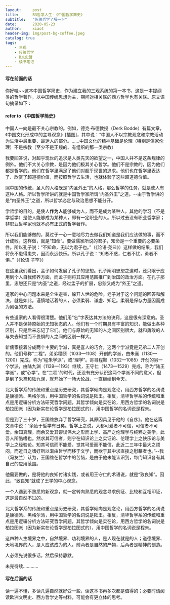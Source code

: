 ```yaml
---
layout:     post
title:      B3哲学人生-《中国哲学简史》
subtitle:   "传统哲学了解一下"
date:       2020-05-23
author:     xiaot
header-img: img/post-bg-coffee.jpeg
catalog: true
tags:
    - 三观
    - 传统哲学
    - B文史哲
    - 读书笔记	
---
```

#### 写在前面的话

你好哇~~这本中国哲学简史，作为建立我的三观系统的第一本书，这是一本提纲类的哲学著作，以中国传统思想为主，期间对相关联的西方哲学也有关联。原文语句摘录如下：


#### refer to 《中国哲学简史》

中国人一向是最不关心宗教的。例如，德克·布德教授（Derk Bodde）有篇文章，《中国文化形成中的主导观念》[插图]，其中说：“中国人不以宗教观念和宗教活动为生活中最重要、最迷人的部分。……中国文化的精神基础是伦理（特别是儒家伦理）不是宗教（至少不是正规的、有组织的那一类宗教）

我要回答说，对超乎现世的追求是人类先天的欲望之一，中国人并不是这条规律的例外。他们不大关心宗教，是因为他们极其关心哲学。他们不是宗教的，因为他们都是哲学的。他们在哲学里满足了他们对超乎现世的追求。他们也在哲学里表达了、欣赏了超道德价值，而按照哲学去生活，也就体验了这些超道德价值。

照中国的传统，圣人的人格既是“内圣外王”的人格，那么哲学的任务，就是使人有这种人格。所以哲学所讲的就是中国哲学家所谓“内圣外王”之道。--由于哲学讲的是“内圣外王”之道，所以哲学必定与政治思想不能分开。

学哲学的目的，是使人**作为人**能够成为人，而不是成为某种人。其他的学习（不是学哲学）是使人能够成为某种人，即有一定职业的人。所以过去没有职业哲学家；非职业哲学家也就不必有正式的哲学著作。

所以我们能够做的，莫过于一心一意地尽力去做我们知道是我们应该做的事，而不计成败。这样做，就是“知命”。要做儒家所说的君子，知命是一个重要的必要条件。所以孔子说：“不知命，无以为君子也。”（《论语·尧曰》）这样做的结果，我们将永不患得患失，因而永远快乐。所以孔子说：“知者不惑，仁者不忧，勇者不惧。”（《论语·子罕》）

在这里我们看出，孟子如何发展了孔子的思想。孔子阐明忠恕之道时，还只限于应用到个人自我修养方面，而孟子则将其应用范围推广到治国的政治方面。在孔子那里，忠恕还只是“内圣”之道，经过孟子的扩展，忠恕又成为“外王”之道。

道家的中心问题本来是全生避害，躲开人世的危险。老子对于这个问题的回答和解决，就是如此。谨慎地活着的人，必须柔弱、谦虚、知足。柔弱是保存力量因而成为刚强的方法。

有些道家的人看得很清楚。他们用“忘”字表达其方法的诀窍，这是很有深意的。圣人并不是保持原始的无知状态的人。他们有一个时期具有丰富的知识，能做出各种区别，只是后来忘记了它们。他们与原始的无知的人之间区别很大，就和勇敢的人与失去知觉而不畏惧的人之间的区别一样大。

新儒家接着分成两个主要的学派，真是喜人的巧合，这两个学派竟是兄弟二人开创的。他们号称“二程”。弟弟程颐（1033—1108）开创的学派，由朱熹（1130—1200）完成，称为“程朱学派”，或“理学”。哥哥程颢（1032—1085）开创的另一个学派，由陆九渊（1139—1193）继续，王守仁（1473—1529）完成，称为“陆王学派”，或“心学”。在“二程”的时代，还没有充分认识这两个学派不同的意义，但是到了朱熹和陆九渊，就开始了一场大论战，一直继续到今天。

北大哲学系的传统和重点是历史研究，其哲学倾向是观念论，用西方哲学的名词说是康德派、黑格尔派，用中国哲学的名词说是陆王。相反，清华哲学系的传统和重点是用逻辑分析方法研究哲学问题，其哲学倾向是实在论，用西方哲学的名词说是柏拉图派（因为新实在论哲学是柏拉图式的），用中国哲学的名词说是程朱。

但是到了三十岁，王国维放弃了哲学研究，其原因具见于他的《自序》。他在这篇文章中说：“余疲于哲学有日矣。哲学上之说，大都可爱者不可信，可信者不可爱。余知真理，而余又爱其谬误伟大之形而上学、高严之伦理学与纯粹之美学，此吾人所酷嗜也。然求其可信者，则宁在知识论上之实证论、伦理学上之快乐论与美学上之经验论。知其可信而不能爱，觉其可爱而不能信，此近二三年中最大之烦闷，而近日之嗜好所以渐由哲学而移于文学，而欲于其中求直接之慰藉者也。”--我（冯友兰）认为，王国维在哲学中的苦恼，是由于他未能认识到，每门知识各有其自己的应用范围。

他需要做的，是将他的良知付诸实践，或者用王守仁的术语说，就是“致良知”。因此，“致良知”就成了王学的中心观念。

一个人遇到不熟悉的新观念，就一定转向熟悉的观念寻求例证、比较和互相印证，这是最自然不过的。

北大哲学系的传统和重点是历史研究，其哲学倾向是观念论，用西方哲学的名词说是康德派、黑格尔派，用中国哲学的名词说是陆王。相反，清华哲学系的传统和重点是用逻辑分析方法研究哲学问题，其哲学倾向是实在论，用西方哲学的名词说是柏拉图派（因为新实在论哲学是柏拉图式的），用中国哲学的名词说是程朱。

这四种人生境界之中，自然境界、功利境界的人，是人现在就是的人；道德境界、天地境界的人，是人应该成为的人。前两者是自然的产物，后两者是精神的创造。

人必须先说很多话，然后保持静默。



未完待续…………


#### 写在后面的话

读一遍不懂，多读几遍自然就好受一些，读这本书再多次都是值得的；必要时请阅读欧洲文明史、西方哲学史等材料，可能会有更立体的思考。